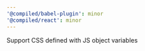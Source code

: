 ```yaml
---
'@compiled/babel-plugin': minor
'@compiled/react': minor
---
```


Support CSS defined with JS object variables

